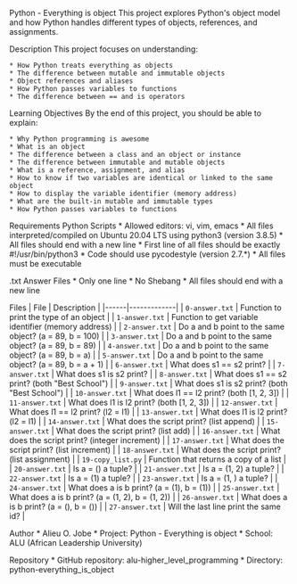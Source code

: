 Python - Everything is object
This project explores Python's object model and how Python handles different types of objects, references, and assignments.

Description
This project focuses on understanding:

	* How Python treats everything as objects
	* The difference between mutable and immutable objects
	* Object references and aliases
	* How Python passes variables to functions
	* The difference between == and is operators

Learning Objectives
By the end of this project, you should be able to explain:

	* Why Python programming is awesome
	* What is an object
	* The difference between a class and an object or instance
	* The difference between immutable and mutable objects
	* What is a reference, assignment, and alias
	* How to know if two variables are identical or linked to the same object
	* How to display the variable identifier (memory address)
	* What are the built-in mutable and immutable types
	* How Python passes variables to functions

Requirements
Python Scripts
	* Allowed editors: vi, vim, emacs
	* All files interpreted/compiled on Ubuntu 20.04 LTS using python3 (version 3.8.5)
	* All files should end with a new line
	* First line of all files should be exactly #!/usr/bin/python3
	* Code should use pycodestyle (version 2.7.*)
	* All files must be executable

.txt Answer Files
	* Only one line
	* No Shebang
	* All files should end with a new line

Files
| File | Description |
|------|-------------|
| `0-answer.txt` | Function to print the type of an object |
| `1-answer.txt` | Function to get variable identifier (memory address) |
| `2-answer.txt` | Do a and b point to the same object? (a = 89, b = 100) |
| `3-answer.txt` | Do a and b point to the same object? (a = 89, b = 89) |
| `4-answer.txt` | Do a and b point to the same object? (a = 89, b = a) |
| `5-answer.txt` | Do a and b point to the same object? (a = 89, b = a + 1) |
| `6-answer.txt` | What does s1 == s2 print? |
| `7-answer.txt` | What does s1 is s2 print? |
| `8-answer.txt` | What does s1 == s2 print? (both "Best School") |
| `9-answer.txt` | What does s1 is s2 print? (both "Best School") |
| `10-answer.txt` | What does l1 == l2 print? (both [1, 2, 3]) |
| `11-answer.txt` | What does l1 is l2 print? (both [1, 2, 3]) |
| `12-answer.txt` | What does l1 == l2 print? (l2 = l1) |
| `13-answer.txt` | What does l1 is l2 print? (l2 = l1) |
| `14-answer.txt` | What does the script print? (list append) |
| `15-answer.txt` | What does the script print? (list add) |
| `16-answer.txt` | What does the script print? (integer increment) |
| `17-answer.txt` | What does the script print? (list increment) |
| `18-answer.txt` | What does the script print? (list assignment) |
| `19-copy_list.py` | Function that returns a copy of a list |
| `20-answer.txt` | Is a = () a tuple? |
| `21-answer.txt` | Is a = (1, 2) a tuple? |
| `22-answer.txt` | Is a = (1) a tuple? |
| `23-answer.txt` | Is a = (1, ) a tuple? |
| `24-answer.txt` | What does a is b print? (a = (1), b = (1)) |
| `25-answer.txt` | What does a is b print? (a = (1, 2), b = (1, 2)) |
| `26-answer.txt` | What does a is b print? (a = (), b = ()) |
| `27-answer.txt` | Will the last line print the same id? |

Author
	* Alieu O. Jobe
	* Project: Python - Everything is object
	* School: ALU (African Leadership University)

Repository
	* GitHub repository: alu-higher_level_programming
	* Directory: python-everything_is_object
